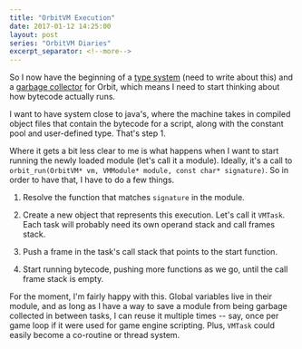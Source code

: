 ```yaml
---
title: "OrbitVM Execution"
date: 2017-01-12 14:25:00
layout: post
series: "OrbitVM Diaries"
excerpt_separator: <!--more-->
---
```


So I now have the beginning of a [type system][1] (need to write about this) and
a [garbage collector][2] for Orbit, which means I need to start thinking about
how bytecode actually runs.

I want to have system close to java's, where the machine takes in compiled
object files that contain the bytecode for a script, along with the constant
pool and user-defined type. That's step 1.

Where it gets a bit less clear to me is what happens when I want to start
running the newly loaded module (let's call it a module). Ideally, it's a call
to `orbit_run(OrbitVM* vm, VMModule* module, const char* signature)`. So in
order to have that, I have to do a few things.

<!--more-->

 1. Resolve the function that matches `signature` in the module.
 
 2. Create a new object that represents this execution. Let's call it `VMTask`.
    Each task will probably need its own operand stack and call frames stack.
    
 3. Push a frame in the task's call stack that points to the start function.
 
 4. Start running bytecode, pushing more functions as we go, until the call
    frame stack is empty.

For the moment, I'm fairly happy with this. Global variables live in their
module, and as long as I have a way to save a module from being garbage
collected in between tasks, I can reuse it multiple times -- say, once per game
loop if it were used for game engine scripting. Plus, `VMTask` could easily
become a co-routine or thread system.

  [1]: https://github.com/amyinorbit/orbitvm/blob/1c1d39e3bf32bcf02643968f2ccd40f54de809f2/src/liborbit/orbit_value.h
  [2]: https://github.com/amyinorbit/orbitvm/blob/1c1d39e3bf32bcf02643968f2ccd40f54de809f2/src/liborbit/orbit_gc.c